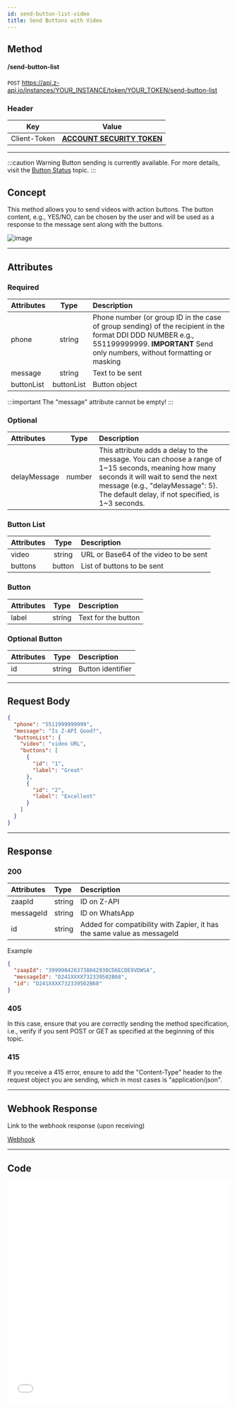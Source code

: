 ```yaml
---
id: send-button-list-video
title: Send Buttons with Video
---
```


## Method

#### /send-button-list

`POST` https://api.z-api.io/instances/YOUR_INSTANCE/token/YOUR_TOKEN/send-button-list

### Header

|      Key       |            Value            |
| :------------: |     :-----------------:     |
|  Client-Token  | **[ACCOUNT SECURITY TOKEN](../security/client-token)** |
---

:::caution Warning
Button sending is currently available. For more details, visit the [Button Status](https://developer.z-api.io/en/tips/button-status) topic.
:::

## Concept

This method allows you to send videos with action buttons. The button content, e.g., YES/NO, can be chosen by the user and will be used as a response to the message sent along with the buttons.

![image](../../../../../img/SendButtonWithVideo.jpeg)

---

## Attributes

### Required

| Attributes  | Type       | Description |
| :-------    | :-------:  | :------   |
| phone       | string     | Phone number (or group ID in the case of group sending) of the recipient in the format DDI DDD NUMBER e.g., 551199999999. **IMPORTANT** Send only numbers, without formatting or masking |
| message     | string     | Text to be sent  |
| buttonList  | buttonList | Button object |

:::important
 The "message" attribute cannot be empty!
:::

### Optional

| Attributes    | Type   | Description |
| :---------    | :----: | :-------- |
| delayMessage  | number | This attribute adds a delay to the message. You can choose a range of 1~15 seconds, meaning how many seconds it will wait to send the next message (e.g., "delayMessage": 5). The default delay, if not specified, is 1~3 seconds. |


### Button List

| Attributes |  Type  | Description                                |
| :--------- | :----: | :-----------------------------------       |
| video      | string | URL or Base64 of the video to be sent      |
| buttons    | button | List of buttons to be sent                |

### Button

| Attributes |  Type  | Description          |
| :--------- | :----: | :-----------------   |
| label      | string | Text for the button  |

### Optional Button

| Attributes |  Type  | Description              |
| :--------- | :----: | :---------------------   |
| id         | string | Button identifier        |

---

## Request Body

```json
{
  "phone": "5511999999999",
  "message": "Is Z-API Good?",
  "buttonList": {
    "video": "video URL",
    "buttons": [
      {
        "id": "1",
        "label": "Great"
      },
      {
        "id": "2",
        "label": "Excellent"
      }
    ]
  }
}
```

---

## Response

### 200

| Attributes | Type   | Description      |
| :--------- | :----- | :--------------- |
| zaapId     | string | ID on Z-API      |
| messageId  | string | ID on WhatsApp   |
| id         | string | Added for compatibility with Zapier, it has the same value as messageId |

Example

```json
{
  "zaapId": "3999984263738042930CD6ECDE9VDWSA",
  "messageId": "D241XXXX732339502B68",
  "id": "D241XXXX732339502B68"
}
```

### 405

In this case, ensure that you are correctly sending the method specification, i.e., verify if you sent POST or GET as specified at the beginning of this topic.

### 415

If you receive a 415 error, ensure to add the "Content-Type" header to the request object you are sending, which in most cases is "application/json".

---

## Webhook Response

Link to the webhook response (upon receiving)

[Webhook](../webhooks/on-message-received#button-with-video-return-example)

---

## Code

<iframe src="//api.apiembed.com/?source=https://raw.githubusercontent.com/Z-API/z-api-docs/main/json-examples/send-button-list-video.json&targets=all" frameborder="0" scrolling="no" width="100%" height="500px" seamless></iframe>
